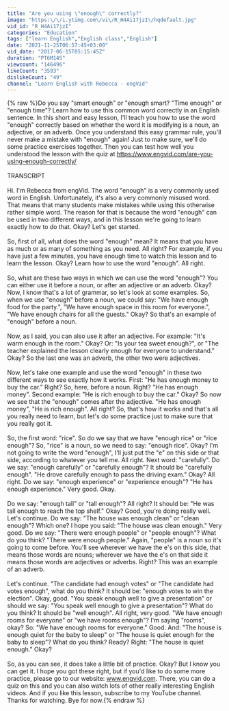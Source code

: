 ```yaml
---
title: "Are you using \"enough\" correctly?"
image: "https:\/\/i.ytimg.com\/vi\/R_H4Ai17jzI\/hqdefault.jpg"
vid_id: "R_H4Ai17jzI"
categories: "Education"
tags: ["learn English","English class","English"]
date: "2021-11-25T06:57:45+03:00"
vid_date: "2017-06-15T05:15:45Z"
duration: "PT6M14S"
viewcount: "146496"
likeCount: "3593"
dislikeCount: "49"
channel: "Learn English with Rebecca · engVid"
---
```

{% raw %}Do you say &quot;smart enough&quot; or &quot;enough smart? &quot;Time enough&quot; or &quot;enough time&quot;? Learn how to use this common word correctly in an English sentence. In this short and easy lesson, I'll teach you how to use the word &quot;enough&quot; correctly based on whether the word it is modifying is a noun, an adjective, or an adverb. Once you understand this easy grammar rule, you'll never make a mistake with &quot;enough&quot; again! Just to make sure, we'll do some practice exercises together. Then you can test how well you understood the lesson with the quiz at <a rel="nofollow" target="blank" href="https://www.engvid.com/are-you-using-enough-correctly/">https://www.engvid.com/are-you-using-enough-correctly/</a><br /><br />TRANSCRIPT<br /><br />Hi. I'm Rebecca from engVid. The word &quot;enough&quot; is a very commonly used word in English. Unfortunately, it's also a very commonly misused word. That means that many students make mistakes while using this otherwise rather simple word. The reason for that is because the word &quot;enough&quot; can be used in two different ways, and in this lesson we're going to learn exactly how to do that. Okay? Let's get started.<br /><br />So, first of all, what does the word &quot;enough&quot; mean? It means that you have as much or as many of something as you need. All right? For example, if you have just a few minutes, you have enough time to watch this lesson and to learn the lesson. Okay? Learn how to use the word &quot;enough&quot;. All right.<br /><br />So, what are these two ways in which we can use the word &quot;enough&quot;? You can either use it before a noun, or after an adjective or an adverb. Okay? Now, I know that's a lot of grammar, so let's look at some examples. So, when we use &quot;enough&quot; before a noun, we could say: &quot;We have enough food for the party.&quot;, &quot;We have enough space in this room for everyone.&quot;, &quot;We have enough chairs for all the guests.&quot; Okay? So that's an example of &quot;enough&quot; before a noun.<br /><br />Now, as I said, you can also use it after an adjective. For example: &quot;It's warm enough in the room.&quot; Okay? Or: &quot;Is your tea sweet enough?&quot;, or &quot;The teacher explained the lesson clearly enough for everyone to understand.&quot; Okay? So the last one was an adverb, the other two were adjectives.<br /><br />Now, let's take one example and use the word &quot;enough&quot; in these two different ways to see exactly how it works. First: &quot;He has enough money to buy the car.&quot; Right? So, here, before a noun. Right? &quot;He has enough money&quot;. Second example: &quot;He is rich enough to buy the car.&quot; Okay? So now we see that the &quot;enough&quot; comes after the adjective. &quot;He has enough money&quot;, &quot;He is rich enough&quot;. All right? So, that's how it works and that's all you really need to learn, but let's do some practice just to make sure that you really got it.<br /><br />So, the first word: &quot;rice&quot;. So do we say that we have &quot;enough rice&quot; or &quot;rice enough&quot;? So, &quot;rice&quot; is a noun, so we need to say: &quot;enough rice&quot;. Okay? I'm not going to write the word &quot;enough&quot;, I'll just put the &quot;e&quot; on this side or that side, according to whatever you tell me. All right. Next word: &quot;carefully&quot;. Do we say: &quot;enough carefully&quot; or &quot;carefully enough&quot;? It should be &quot;carefully enough&quot;. &quot;He drove carefully enough to pass the driving exam.&quot; Okay? All right. Do we say: &quot;enough experience&quot; or &quot;experience enough&quot;? &quot;He has enough experience.&quot; Very good. Okay.<br /><br />Do we say: &quot;enough tall&quot; or &quot;tall enough&quot;? All right? It should be: &quot;He was tall enough to reach the top shelf.&quot; Okay? Good, you're doing really well. Let's continue. Do we say: &quot;The house was enough clean&quot; or &quot;clean enough&quot;? Which one? I hope you said: &quot;The house was clean enough.&quot; Very good. Do we say: &quot;There were enough people&quot; or &quot;people enough&quot;? What do you think? &quot;There were enough people.&quot; Again, &quot;people&quot; is a noun so it's going to come before. You'll see wherever we have the e's on this side, that means those words are nouns; wherever we have the e's on that side it means those words are adjectives or adverbs. Right? This was an example of an adverb.<br /><br />Let's continue. &quot;The candidate had enough votes&quot; or &quot;The candidate had votes enough&quot;, what do you think? It should be: &quot;enough votes to win the election&quot;. Okay, good. &quot;You speak enough well to give a presentation&quot; or should we say: &quot;You speak well enough to give a presentation&quot;? What do you think? It should be &quot;well enough&quot;. All right, very good. &quot;We have enough rooms for everyone&quot; or &quot;we have rooms enough&quot;? I'm saying &quot;rooms&quot;, okay? So: &quot;We have enough rooms for everyone.&quot; Good. And: &quot;The house is enough quiet for the baby to sleep&quot; or &quot;The house is quiet enough for the baby to sleep&quot;? What do you think? Ready? Right: &quot;The house is quiet enough.&quot; Okay?<br /><br />So, as you can see, it does take a little bit of practice. Okay? But I know you can get it. I hope you got these right, but if you'd like to do some more practice, please go to our website: www.engvid.com. There, you can do a quiz on this and you can also watch lots of other really interesting English videos. And if you like this lesson, subscribe to my YouTube channel. Thanks for watching. Bye for now.{% endraw %}
